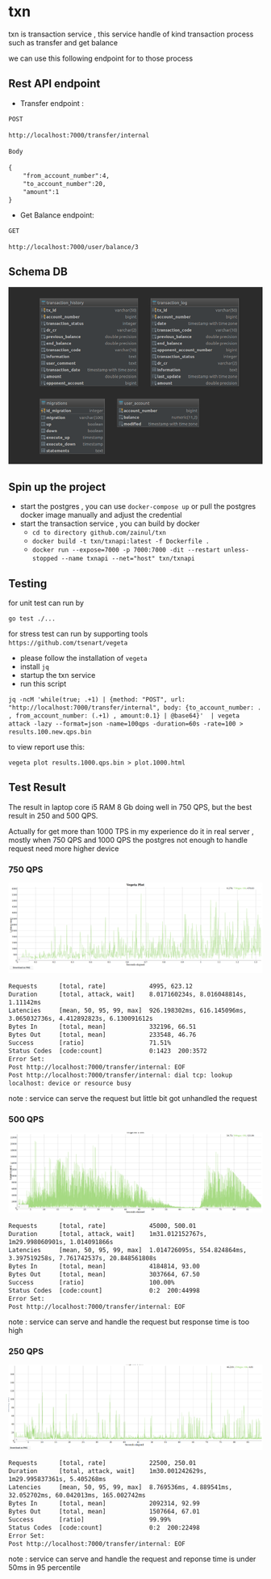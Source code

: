 # txn
 
txn is transaction service , this service handle of kind transaction process such as transfer and get balance

we can use this following endpoint for to those process

## Rest API endpoint

- Transfer endpoint :

```
POST

http://localhost:7000/transfer/internal

Body 

{
	"from_account_number":4,
	"to_account_number":20,
	"amount":1
}
```

- Get Balance endpoint:

```
GET

http://localhost:7000/user/balance/3

```

## Schema DB

![Alt text](schema.png?raw=true "Schema DB")


## Spin up the project

- start the postgres , you can use `docker-compose up` or pull the postgres docker image manually and adjust the credential
- start the transaction service , you can build by docker
    - `cd to directory github.com/zainul/txn`
    - `docker build -t txn/txnapi:latest -f Dockerfile .`
    - `docker run --expose=7000 -p 7000:7000 -dit --restart unless-stopped --name txnapi --net="host" txn/txnapi`

## Testing

for unit test can run by

```
go test ./...
```

for stress test can run by supporting tools `https://github.com/tsenart/vegeta` 
- please follow the installation of `vegeta`
- install `jq`
- startup the txn service
- run this script

```
jq -ncM 'while(true; .+1) | {method: "POST", url: "http://localhost:7000/transfer/internal", body: {to_account_number: . , from_account_number: (.+1) , amount:0.1} | @base64}'  | vegeta attack -lazy --format=json -name=100qps -duration=60s -rate=100 > results.100.new.qps.bin
```

to view report use this: 
```
vegeta plot results.1000.qps.bin > plot.1000.html
```

## Test Result

The result in laptop core i5 RAM 8 Gb doing well in 750 QPS, but the best result in 250 and 500 QPS.

Actually for get more than 1000 TPS in my experience do it in real server , mostly when 750 QPS and 1000 QPS the postgres not enough to handle request
need more higher device

### 750 QPS
![Alt text](750QPS.png?raw=true "750 QPS")

```
Requests      [total, rate]            4995, 623.12
Duration      [total, attack, wait]    8.017160234s, 8.016048814s, 1.11142ms
Latencies     [mean, 50, 95, 99, max]  926.198302ms, 616.145096ms, 3.065032736s, 4.412892823s, 6.130091612s
Bytes In      [total, mean]            332196, 66.51
Bytes Out     [total, mean]            233548, 46.76
Success       [ratio]                  71.51%
Status Codes  [code:count]             0:1423  200:3572  
Error Set:
Post http://localhost:7000/transfer/internal: EOF
Post http://localhost:7000/transfer/internal: dial tcp: lookup localhost: device or resource busy
```
note : service can serve the request but little bit got unhandled the request


### 500 QPS
![Alt text](500QPS.png?raw=true "500 QPS")

```
Requests      [total, rate]            45000, 500.01
Duration      [total, attack, wait]    1m31.012152767s, 1m29.998060901s, 1.014091866s
Latencies     [mean, 50, 95, 99, max]  1.014726095s, 554.824864ms, 3.397519258s, 7.761742537s, 20.848561808s
Bytes In      [total, mean]            4184814, 93.00
Bytes Out     [total, mean]            3037664, 67.50
Success       [ratio]                  100.00%
Status Codes  [code:count]             0:2  200:44998  
Error Set:
Post http://localhost:7000/transfer/internal: EOF
```

note : service can serve and handle the request but response time is too high

### 250 QPS
![Alt text](250QPS.png?raw=true "250 QPS")

```
Requests      [total, rate]            22500, 250.01
Duration      [total, attack, wait]    1m30.001242629s, 1m29.995837361s, 5.405268ms
Latencies     [mean, 50, 95, 99, max]  8.769536ms, 4.889541ms, 32.052702ms, 60.042013ms, 165.002742ms
Bytes In      [total, mean]            2092314, 92.99
Bytes Out     [total, mean]            1507664, 67.01
Success       [ratio]                  99.99%
Status Codes  [code:count]             0:2  200:22498  
Error Set:
Post http://localhost:7000/transfer/internal: EOF

```

note : service can serve and handle the request and reponse time is under 50ms in 95 percentile

